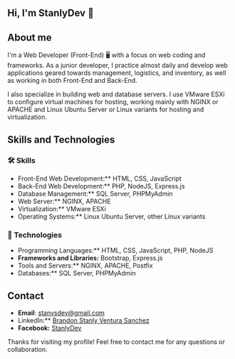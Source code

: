 ## Hi, I'm StanlyDev 👋

## About me

I'm a Web Developer (Front-End) 🖥️ with a focus on web coding and frameworks. As a junior developer, I practice almost daily and develop web applications geared towards management, logistics, and inventory, as well as working in both Front-End and Back-End.

I also specialize in building web and database servers. I use VMware ESXi to configure virtual machines for hosting, working mainly with NGINX or APACHE and Linux Ubuntu Server or Linux variants for hosting and virtualization.

## Skills and Technologies

### 🛠️ Skills

- Front-End Web Development:** HTML, CSS, JavaScript
- Back-End Web Development:** PHP, NodeJS, Express.js
- Database Management:** SQL Server, PHPMyAdmin
- Web Server:** NGINX, APACHE
- Virtualization:** VMware ESXi
- Operating Systems:** Linux Ubuntu Server, other Linux variants

### 🔧 Technologies

- Programming Languages:** HTML, CSS, JavaScript, PHP, NodeJS
- **Frameworks and Libraries:** Bootstrap, Express.js
- Tools and Servers:** NGINX, APACHE, Postfix
- Databases:** SQL Server, PHPMyAdmin

## Contact

- **Email**: [stanvsdev@gmail.com](mailto:stanvsdev@gmail.com)
- LinkedIn:** [Brandon Stanly Ventura Sanchez](https://www.linkedin.com/in/brandon-stanly-ventura-sanchez-bb5b37242/)
- **Facebook:** [StanlyDev](https://www.facebook.com/profile.php?id=61562996433629&is_tour_dismissed)

Thanks for visiting my profile! Feel free to contact me for any questions or collaboration.
